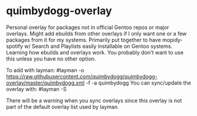 # quimbydogg-overlay
Personal overlay for packages not in official Gentoo repos or major overlays.  Might add ebuilds from other overlays if I only want one or a few packages from it for my systems.  Primarily put together to have mopidy-spotify w/ Search and Playlists easily installable on Gentoo systems.  Learning how ebuilds and overlays work.  You probably don't want to use this unless you have no other option.

To add with layman:
#layman -o https://raw.githubusercontent.com/quimbydogg/quimbydogg-overlay/master/quimbydogg.xml -f -a quimbydogg
You can sync/update the overlay with:
#layman -S

There will be a warning when you sync overlays since this overlay is not part of the default overlay list used by layman.
